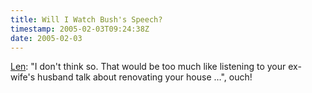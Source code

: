 ```yaml
---
title: Will I Watch Bush's Speech?
timestamp: 2005-02-03T09:24:38Z
date: 2005-02-03
---
```


<a href='http://lamammals.blogspot.com/2005/02/will-i-watch-bushs-speech.html'>Len</a>: "I don't think so. That would be too much like listening to your ex-wife's husband talk about renovating your house …", ouch!
